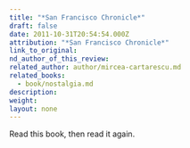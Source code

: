 ```yaml
---
title: "*San Francisco Chronicle*"
draft: false
date: 2011-10-31T20:54:54.000Z
attribution: "*San Francisco Chronicle*"
link_to_original:
nd_author_of_this_review:
related_author: author/mircea-cartarescu.md
related_books:
  - book/nostalgia.md
description:
weight:
layout: none
---
```

Read this book, then read it again.

